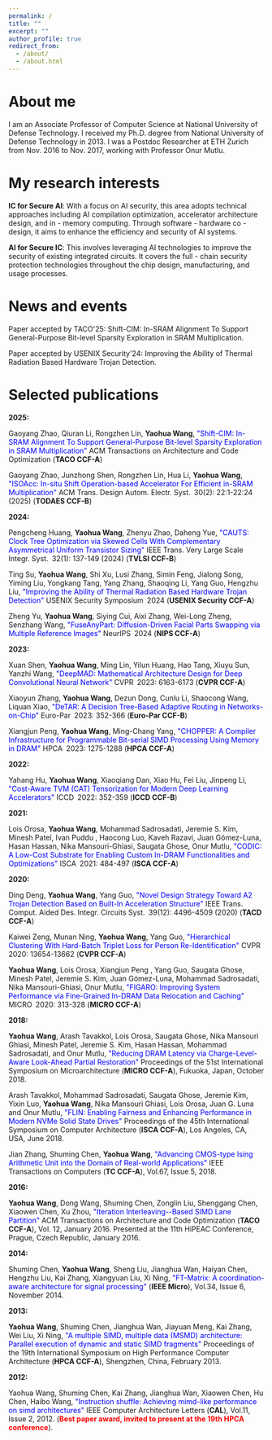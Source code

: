 ```yaml
---
permalink: /
title: ""
excerpt: ""
author_profile: true
redirect_from: 
  - /about/
  - /about.html
---
```


    
About me
==========

I am an Associate Professor of Computer Science at National University of Defense Technology. I received my Ph.D. degree from National University of Defense Technology in 2013. I was a Postdoc Researcher at ETH Zurich from Nov. 2016 to Nov. 2017, working with Professor Onur Mutlu.


My research interests
=======

**IC for Secure AI**: With a focus on AI security, this area adopts technical approaches including AI compilation optimization, accelerator architecture design, and in - memory computing. Through software - hardware co - design, it aims to enhance the efficiency and security of AI systems.

**AI for Secure IC**: This involves leveraging AI technologies to improve the security of existing integrated circuits. It covers the full - chain security protection technologies throughout the chip design, manufacturing, and usage processes.

News and events
=========

Paper accepted by TACO'25: Shift-CIM: In-SRAM Alignment To Support General-Purpose Bit-level Sparsity Exploration in SRAM Multiplication.

Paper accepted by USENIX Security'24: Improving the Ability of Thermal Radiation Based Hardware Trojan Detection.

Selected publications
==========

**2025:**

Gaoyang Zhao, Qiuran Li, Rongzhen Lin, **Yaohua Wang**, <font color="blue">"Shift-CIM: In-SRAM Alignment To Support General-Purpose Bit-level Sparsity Exploration in SRAM Multiplication"</font> ACM Transactions on Architecture and Code Optimization (**TACO CCF-A**)

Gaoyang Zhao, Junzhong Shen, Rongzhen Lin, Hua Li, **Yaohua Wang**, <font color="blue">"ISOAcc: In-situ Shift Operation-based Accelerator For Efficient in-SRAM Multiplication"</font> ACM Trans. Design Autom. Electr. Syst. 30(2): 22:1-22:24 (2025) (**​​TODAES CCF-B**)

**2024:**

Pengcheng Huang, **Yaohua Wang**, Zhenyu Zhao, Daheng Yue, <font color="blue">"CAUTS: Clock Tree Optimization via Skewed Cells With Complementary Asymmetrical Uniform Transistor Sizing"</font> IEEE Trans. Very Large Scale Integr. Syst. 32(1): 137-149 (2024) (**TVLSI CCF-B**)

Ting Su, **Yaohua Wang**, Shi Xu, Lusi Zhang, Simin Feng, Jialong Song, Yiming Liu, Yongkang Tang, Yang Zhang, Shaoqing Li, Yang Guo, Hengzhu Liu, <font color="blue">"Improving the Ability of Thermal Radiation Based Hardware Trojan Detection"</font> USENIX Security Symposium 2024 (**USENIX Security CCF-A**)

Zheng Yu, **Yaohua Wang**, Siying Cui, Aixi Zhang, Wei-Long Zheng, Senzhang Wang, <font color="blue">"FuseAnyPart: Diffusion-Driven Facial Parts Swapping via Multiple Reference Images"</font> NeurIPS 2024 (**NIPS CCF-A**)

**2023:**

Xuan Shen, **Yaohua Wang**, Ming Lin, Yilun Huang, Hao Tang, Xiuyu Sun, Yanzhi Wang, <font color="blue">"DeepMAD: Mathematical Architecture Design for Deep Convolutional Neural Network"</font> CVPR 2023: 6163-6173 (**CVPR CCF-A**)

Xiaoyun Zhang, **Yaohua Wang**, Dezun Dong, Cunlu Li, Shaocong Wang, Liquan Xiao, <font color="blue">"DeTAR: A Decision Tree-Based Adaptive Routing in Networks-on-Chip"</font> Euro-Par 2023: 352-366 (**Euro-Par CCF-B**)

Xiangjun Peng, **Yaohua Wang**, Ming-Chang Yang, <font color="blue">"CHOPPER: A Compiler Infrastructure for Programmable Bit-serial SIMD Processing Using Memory in DRAM"</font> HPCA 2023: 1275-1288 (**HPCA CCF-A**)

**2022:**

Yahang Hu, **Yaohua Wang**, Xiaoqiang Dan, Xiao Hu, Fei Liu, Jinpeng Li, <font color="blue">"Cost-Aware TVM (CAT) Tensorization for Modern Deep Learning Accelerators"</font> ICCD 2022: 352-359 (**ICCD CCF-B**)

**2021:**

Lois Orosa, **Yaohua Wang**, Mohammad Sadrosadati, Jeremie S. Kim, Minesh Patel, Ivan Puddu , Haocong Luo, Kaveh Razavi, Juan Gómez-Luna, Hasan Hassan, Nika Mansouri-Ghiasi, Saugata Ghose, Onur Mutlu, <font color="blue">"CODIC: A Low-Cost Substrate for Enabling Custom In-DRAM Functionalities and Optimizations"</font> ISCA 2021: 484-497 (**ISCA CCF-A**)

**2020:**

Ding Deng, **Yaohua Wang**, Yang Guo, <font color="blue">"Novel Design Strategy Toward A2 Trojan Detection Based on Built-In Acceleration Structure"</font> IEEE Trans. Comput. Aided Des. Integr. Circuits Syst. 39(12): 4496-4509 (2020) (**TACD CCF-A**)

Kaiwei Zeng, Munan Ning, **Yaohua Wang**, Yang Guo, <font color="blue">"Hierarchical Clustering With Hard-Batch Triplet Loss for Person Re-Identification"</font> CVPR 2020: 13654-13662 (**CVPR CCF-A**)

**Yaohua Wang**, Lois Orosa, Xiangjun Peng , Yang Guo, Saugata Ghose, Minesh Patel, Jeremie S. Kim, Juan Gómez-Luna, Mohammad Sadrosadati, Nika Mansouri-Ghiasi, Onur Mutlu, <font color="blue">"FIGARO: Improving System Performance via Fine-Grained In-DRAM Data Relocation and Caching"</font> MICRO 2020: 313-328 (**MICRO CCF-A**)

**2018:**

**Yaohua Wang**, Arash Tavakkol, Lois Orosa, Saugata Ghose, Nika Mansouri Ghiasi, Minesh Patel, Jeremie S. Kim, Hasan Hassan, Mohammad Sadrosadati, and Onur Mutlu, <font color="blue">"Reducing DRAM Latency via Charge-Level-Aware Look-Ahead Partial Restoration"</font> Proceedings of the 51st International Symposium on Microarchitecture (**MICRO CCF-A**), Fukuoka, Japan, October 2018. 

Arash Tavakkol, Mohammad Sadrosadati, Saugata Ghose, Jeremie Kim, Yixin Luo, **Yaohua Wang**, Nika Mansouri Ghiasi, Lois Orosa, Juan G. Luna and Onur Mutlu, <font color="blue">"FLIN: Enabling Fairness and Enhancing Performance in Modern NVMe Solid State Drives"</font> Proceedings of the 45th International Symposium on Computer Architecture (**ISCA CCF-A**), Los Angeles, CA, USA, June 2018. 

Jian Zhang, Shuming Chen, **Yaohua Wang**, <font color="blue">"Advancing CMOS-type Ising Arithmetic Unit into the Domain of Real-world Applications"</font> IEEE Transactions on Computers (**TC CCF-A**), Vol.67, Issue 5, 2018.

**2016:**

**Yaohua Wang**, Dong Wang, Shuming Chen, Zonglin Liu, Shenggang Chen, Xiaowen Chen, Xu Zhou, <font color="blue">"Iteration Interleaving--Based SIMD Lane Partition"</font> ACM Transactions on Architecture and Code Optimization (**TACO CCF-A**), Vol. 12, January 2016. Presented at the 11th HiPEAC Conference, Prague, Czech Republic, January 2016. 

**2014:**

Shuming Chen, **Yaohua Wang**, Sheng Liu, Jianghua Wan, Haiyan Chen, Hengzhu Liu, Kai Zhang, Xiangyuan Liu, Xi Ning, <font color="blue">"FT-Matrix: A coordination-aware architecture for signal processing"</font> (**IEEE Micro**), Vol.34, Issue 6, November 2014.

**2013:**

**Yaohua Wang**, Shuming Chen, Jianghua Wan, Jiayuan Meng, Kai Zhang, Wei Liu, Xi Ning, <font color="blue">"A multiple SIMD, multiple data (MSMD) architecture: Parallel execution of dynamic and static SIMD fragments"</font> Proceedings of the 19th International Symposium on High Performance Computer Architecture (**HPCA CCF-A**), Shengzhen, China, February 2013.

**2012:**

Yaohua Wang, Shuming Chen, Kai Zhang, Jianghua Wan, Xiaowen Chen, Hu Chen, Haibo Wang, <font color="blue">"Instruction shuffle: Achieving mimd-like performance on simd architectures"</font> IEEE Computer Architecture Letters (<b>CAL</b>), Vol.11, Issue 2, 2012. (<font color="red"><b>Best paper award, invited to present at the 19th HPCA conference</b></font>).
